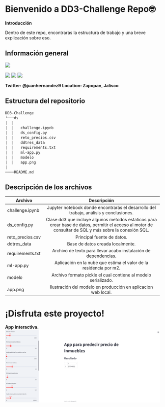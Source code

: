 # Bienvenido a DD3-Challenge Repo🤓
**Introducción**

Dentro de este repo, encontrarás la estructura de trabajo y una breve explicación sobre eso.

## Información general
![](https://static.wixstatic.com/media/96edd2_47b39551f5224371819f5d96b8e5ceb6~mv2.png/v1/fit/w_1000%2Ch_862%2Cal_c/file.png)

![](https://img.shields.io/github/stars/juanmcarrillo14/DD3-Challenge?style=social) ![](https://img.shields.io/badge/Creador-Juan-red) ![](https://img.shields.io/badge/Pais-Mexico-green)

**Twitter: @juanhernandez9
Location: Zapopan, Jalisco**

## Estructura del repositorio

```
DD3-Challenge 
└───ds
|  |
|  │   challenge.ipynb
|  │   ds_config.py
|  |   reto_precios.csv
|  |   ddtres_data
|  |   requirements.txt
|  |   ml-app.py
|  |   modelo
|  |   app.png
|
────README.md
```

## Descripción de los archivos

|Archivo | Descripción|  
|-----------|:-----------:  
challenge.ipynb |  Jupyter notebook donde encontrarás el desarrollo del trabajo, análisis y conclusiones.    
ds_config.py | Clase dd3 que incluye algunos metodos estaticos para crear base de datos, permitir el acceso al motor de consultar de SQL y más sobre la conexión SQL. 
reto_precios.csv | Principal fuente de datos. 
ddtres_data |  Base de datos creada localmente. 
requirements.txt | Archivo de texto para llevar acabo instalación de dependencias.  
ml-app.py | Aplicación en la nube que estima el valor de la residencia por m2. 
modelo | Archivo formato pickle el cual contiene al modelo serializado. 
app.png | Ilustración del modelo en producción en aplicacion web local. 


# ¡Disfruta este proyecto!

**App interactiva.**
![](ds/app.png)


